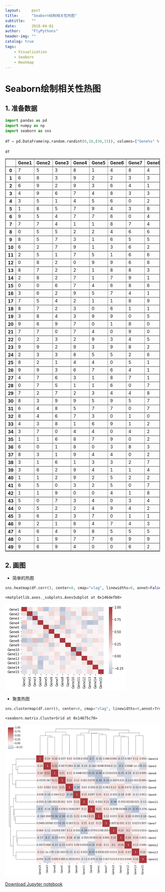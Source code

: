 ```yaml
---
layout:     post
title:      "Seaborn绘制相关性热图"
subtitle:   ""
date:       2018-04-01
author:     "FlyPythons"
header-img: ""
catalog: true
tags:
    - Visualization
    - Seaborn
    - Heatmap
---
```

# Seaborn绘制相关性热图

## 1. 准备数据


```python
import pandas as pd
import numpy as np
import seaborn as sns

df = pd.DataFrame(np.random.randint(0,10,(50,15)), columns=["Gene%s" % i for i in range(1,16)])

df
```




<div>
<style scoped>
    .dataframe tbody tr th:only-of-type {
        vertical-align: middle;
    }

    .dataframe tbody tr th {
        vertical-align: top;
    }

    .dataframe thead th {
        text-align: right;
    }
</style>
<table border="1" class="dataframe">
  <thead>
    <tr style="text-align: right;">
      <th></th>
      <th>Gene1</th>
      <th>Gene2</th>
      <th>Gene3</th>
      <th>Gene4</th>
      <th>Gene5</th>
      <th>Gene6</th>
      <th>Gene7</th>
      <th>Gene8</th>
      <th>Gene9</th>
      <th>Gene10</th>
      <th>Gene11</th>
      <th>Gene12</th>
      <th>Gene13</th>
      <th>Gene14</th>
      <th>Gene15</th>
    </tr>
  </thead>
  <tbody>
    <tr>
      <th>0</th>
      <td>7</td>
      <td>5</td>
      <td>3</td>
      <td>8</td>
      <td>1</td>
      <td>4</td>
      <td>8</td>
      <td>4</td>
      <td>6</td>
      <td>0</td>
      <td>9</td>
      <td>8</td>
      <td>5</td>
      <td>1</td>
      <td>3</td>
    </tr>
    <tr>
      <th>1</th>
      <td>6</td>
      <td>8</td>
      <td>3</td>
      <td>9</td>
      <td>2</td>
      <td>2</td>
      <td>3</td>
      <td>3</td>
      <td>4</td>
      <td>8</td>
      <td>7</td>
      <td>4</td>
      <td>9</td>
      <td>8</td>
      <td>2</td>
    </tr>
    <tr>
      <th>2</th>
      <td>6</td>
      <td>9</td>
      <td>2</td>
      <td>9</td>
      <td>3</td>
      <td>6</td>
      <td>4</td>
      <td>1</td>
      <td>5</td>
      <td>2</td>
      <td>8</td>
      <td>9</td>
      <td>2</td>
      <td>3</td>
      <td>4</td>
    </tr>
    <tr>
      <th>3</th>
      <td>4</td>
      <td>9</td>
      <td>6</td>
      <td>7</td>
      <td>4</td>
      <td>8</td>
      <td>3</td>
      <td>3</td>
      <td>3</td>
      <td>9</td>
      <td>0</td>
      <td>8</td>
      <td>2</td>
      <td>3</td>
      <td>0</td>
    </tr>
    <tr>
      <th>4</th>
      <td>3</td>
      <td>5</td>
      <td>1</td>
      <td>4</td>
      <td>5</td>
      <td>6</td>
      <td>0</td>
      <td>2</td>
      <td>8</td>
      <td>5</td>
      <td>0</td>
      <td>6</td>
      <td>9</td>
      <td>0</td>
      <td>7</td>
    </tr>
    <tr>
      <th>5</th>
      <td>1</td>
      <td>8</td>
      <td>5</td>
      <td>7</td>
      <td>9</td>
      <td>4</td>
      <td>3</td>
      <td>8</td>
      <td>4</td>
      <td>6</td>
      <td>7</td>
      <td>9</td>
      <td>5</td>
      <td>4</td>
      <td>8</td>
    </tr>
    <tr>
      <th>6</th>
      <td>9</td>
      <td>5</td>
      <td>4</td>
      <td>7</td>
      <td>7</td>
      <td>6</td>
      <td>0</td>
      <td>4</td>
      <td>6</td>
      <td>8</td>
      <td>1</td>
      <td>5</td>
      <td>4</td>
      <td>9</td>
      <td>7</td>
    </tr>
    <tr>
      <th>7</th>
      <td>7</td>
      <td>7</td>
      <td>4</td>
      <td>1</td>
      <td>1</td>
      <td>8</td>
      <td>7</td>
      <td>4</td>
      <td>4</td>
      <td>9</td>
      <td>3</td>
      <td>8</td>
      <td>8</td>
      <td>9</td>
      <td>4</td>
    </tr>
    <tr>
      <th>8</th>
      <td>0</td>
      <td>5</td>
      <td>5</td>
      <td>2</td>
      <td>2</td>
      <td>4</td>
      <td>6</td>
      <td>6</td>
      <td>2</td>
      <td>2</td>
      <td>0</td>
      <td>6</td>
      <td>5</td>
      <td>8</td>
      <td>8</td>
    </tr>
    <tr>
      <th>9</th>
      <td>8</td>
      <td>5</td>
      <td>7</td>
      <td>3</td>
      <td>1</td>
      <td>6</td>
      <td>5</td>
      <td>5</td>
      <td>4</td>
      <td>2</td>
      <td>8</td>
      <td>5</td>
      <td>8</td>
      <td>5</td>
      <td>3</td>
    </tr>
    <tr>
      <th>10</th>
      <td>6</td>
      <td>2</td>
      <td>7</td>
      <td>9</td>
      <td>1</td>
      <td>3</td>
      <td>6</td>
      <td>2</td>
      <td>7</td>
      <td>7</td>
      <td>4</td>
      <td>9</td>
      <td>1</td>
      <td>4</td>
      <td>0</td>
    </tr>
    <tr>
      <th>11</th>
      <td>2</td>
      <td>5</td>
      <td>1</td>
      <td>7</td>
      <td>5</td>
      <td>1</td>
      <td>6</td>
      <td>6</td>
      <td>4</td>
      <td>8</td>
      <td>4</td>
      <td>2</td>
      <td>9</td>
      <td>6</td>
      <td>6</td>
    </tr>
    <tr>
      <th>12</th>
      <td>0</td>
      <td>8</td>
      <td>2</td>
      <td>0</td>
      <td>9</td>
      <td>9</td>
      <td>6</td>
      <td>8</td>
      <td>0</td>
      <td>5</td>
      <td>8</td>
      <td>2</td>
      <td>9</td>
      <td>7</td>
      <td>2</td>
    </tr>
    <tr>
      <th>13</th>
      <td>8</td>
      <td>7</td>
      <td>2</td>
      <td>2</td>
      <td>1</td>
      <td>8</td>
      <td>8</td>
      <td>3</td>
      <td>3</td>
      <td>4</td>
      <td>8</td>
      <td>9</td>
      <td>8</td>
      <td>2</td>
      <td>0</td>
    </tr>
    <tr>
      <th>14</th>
      <td>2</td>
      <td>8</td>
      <td>2</td>
      <td>7</td>
      <td>1</td>
      <td>7</td>
      <td>9</td>
      <td>1</td>
      <td>2</td>
      <td>9</td>
      <td>2</td>
      <td>7</td>
      <td>8</td>
      <td>9</td>
      <td>8</td>
    </tr>
    <tr>
      <th>15</th>
      <td>0</td>
      <td>0</td>
      <td>6</td>
      <td>7</td>
      <td>4</td>
      <td>6</td>
      <td>8</td>
      <td>6</td>
      <td>9</td>
      <td>4</td>
      <td>7</td>
      <td>5</td>
      <td>2</td>
      <td>2</td>
      <td>6</td>
    </tr>
    <tr>
      <th>16</th>
      <td>3</td>
      <td>6</td>
      <td>2</td>
      <td>9</td>
      <td>5</td>
      <td>7</td>
      <td>4</td>
      <td>1</td>
      <td>2</td>
      <td>4</td>
      <td>9</td>
      <td>2</td>
      <td>3</td>
      <td>2</td>
      <td>1</td>
    </tr>
    <tr>
      <th>17</th>
      <td>7</td>
      <td>5</td>
      <td>4</td>
      <td>2</td>
      <td>1</td>
      <td>1</td>
      <td>8</td>
      <td>9</td>
      <td>8</td>
      <td>7</td>
      <td>1</td>
      <td>3</td>
      <td>2</td>
      <td>1</td>
      <td>9</td>
    </tr>
    <tr>
      <th>18</th>
      <td>8</td>
      <td>7</td>
      <td>2</td>
      <td>3</td>
      <td>0</td>
      <td>6</td>
      <td>1</td>
      <td>1</td>
      <td>5</td>
      <td>7</td>
      <td>3</td>
      <td>5</td>
      <td>0</td>
      <td>9</td>
      <td>1</td>
    </tr>
    <tr>
      <th>19</th>
      <td>3</td>
      <td>8</td>
      <td>4</td>
      <td>3</td>
      <td>9</td>
      <td>9</td>
      <td>0</td>
      <td>5</td>
      <td>2</td>
      <td>4</td>
      <td>0</td>
      <td>7</td>
      <td>9</td>
      <td>1</td>
      <td>7</td>
    </tr>
    <tr>
      <th>20</th>
      <td>9</td>
      <td>6</td>
      <td>9</td>
      <td>7</td>
      <td>0</td>
      <td>1</td>
      <td>8</td>
      <td>0</td>
      <td>2</td>
      <td>0</td>
      <td>5</td>
      <td>7</td>
      <td>9</td>
      <td>3</td>
      <td>0</td>
    </tr>
    <tr>
      <th>21</th>
      <td>7</td>
      <td>7</td>
      <td>0</td>
      <td>7</td>
      <td>4</td>
      <td>0</td>
      <td>9</td>
      <td>0</td>
      <td>8</td>
      <td>2</td>
      <td>6</td>
      <td>7</td>
      <td>7</td>
      <td>9</td>
      <td>8</td>
    </tr>
    <tr>
      <th>22</th>
      <td>0</td>
      <td>2</td>
      <td>3</td>
      <td>2</td>
      <td>9</td>
      <td>3</td>
      <td>4</td>
      <td>5</td>
      <td>8</td>
      <td>1</td>
      <td>8</td>
      <td>8</td>
      <td>3</td>
      <td>5</td>
      <td>1</td>
    </tr>
    <tr>
      <th>23</th>
      <td>9</td>
      <td>9</td>
      <td>2</td>
      <td>9</td>
      <td>3</td>
      <td>9</td>
      <td>8</td>
      <td>2</td>
      <td>1</td>
      <td>9</td>
      <td>1</td>
      <td>8</td>
      <td>1</td>
      <td>0</td>
      <td>8</td>
    </tr>
    <tr>
      <th>24</th>
      <td>2</td>
      <td>3</td>
      <td>3</td>
      <td>8</td>
      <td>5</td>
      <td>5</td>
      <td>2</td>
      <td>6</td>
      <td>5</td>
      <td>1</td>
      <td>6</td>
      <td>1</td>
      <td>3</td>
      <td>6</td>
      <td>8</td>
    </tr>
    <tr>
      <th>25</th>
      <td>8</td>
      <td>2</td>
      <td>1</td>
      <td>4</td>
      <td>4</td>
      <td>0</td>
      <td>5</td>
      <td>1</td>
      <td>8</td>
      <td>6</td>
      <td>5</td>
      <td>7</td>
      <td>8</td>
      <td>7</td>
      <td>9</td>
    </tr>
    <tr>
      <th>26</th>
      <td>9</td>
      <td>9</td>
      <td>3</td>
      <td>6</td>
      <td>7</td>
      <td>6</td>
      <td>4</td>
      <td>1</td>
      <td>9</td>
      <td>1</td>
      <td>5</td>
      <td>6</td>
      <td>0</td>
      <td>7</td>
      <td>1</td>
    </tr>
    <tr>
      <th>27</th>
      <td>4</td>
      <td>7</td>
      <td>6</td>
      <td>3</td>
      <td>1</td>
      <td>8</td>
      <td>7</td>
      <td>1</td>
      <td>3</td>
      <td>5</td>
      <td>3</td>
      <td>6</td>
      <td>7</td>
      <td>3</td>
      <td>1</td>
    </tr>
    <tr>
      <th>28</th>
      <td>0</td>
      <td>7</td>
      <td>5</td>
      <td>1</td>
      <td>1</td>
      <td>6</td>
      <td>0</td>
      <td>7</td>
      <td>0</td>
      <td>2</td>
      <td>7</td>
      <td>2</td>
      <td>5</td>
      <td>7</td>
      <td>8</td>
    </tr>
    <tr>
      <th>29</th>
      <td>7</td>
      <td>2</td>
      <td>7</td>
      <td>2</td>
      <td>3</td>
      <td>4</td>
      <td>4</td>
      <td>8</td>
      <td>7</td>
      <td>8</td>
      <td>1</td>
      <td>7</td>
      <td>3</td>
      <td>8</td>
      <td>0</td>
    </tr>
    <tr>
      <th>30</th>
      <td>8</td>
      <td>3</td>
      <td>9</td>
      <td>9</td>
      <td>5</td>
      <td>9</td>
      <td>5</td>
      <td>7</td>
      <td>9</td>
      <td>5</td>
      <td>2</td>
      <td>1</td>
      <td>4</td>
      <td>7</td>
      <td>3</td>
    </tr>
    <tr>
      <th>31</th>
      <td>6</td>
      <td>4</td>
      <td>8</td>
      <td>5</td>
      <td>7</td>
      <td>7</td>
      <td>0</td>
      <td>7</td>
      <td>4</td>
      <td>5</td>
      <td>7</td>
      <td>8</td>
      <td>4</td>
      <td>5</td>
      <td>7</td>
    </tr>
    <tr>
      <th>32</th>
      <td>8</td>
      <td>4</td>
      <td>6</td>
      <td>7</td>
      <td>3</td>
      <td>0</td>
      <td>1</td>
      <td>0</td>
      <td>2</td>
      <td>4</td>
      <td>8</td>
      <td>5</td>
      <td>8</td>
      <td>0</td>
      <td>2</td>
    </tr>
    <tr>
      <th>33</th>
      <td>4</td>
      <td>3</td>
      <td>8</td>
      <td>1</td>
      <td>6</td>
      <td>9</td>
      <td>1</td>
      <td>2</td>
      <td>1</td>
      <td>4</td>
      <td>4</td>
      <td>8</td>
      <td>6</td>
      <td>7</td>
      <td>7</td>
    </tr>
    <tr>
      <th>34</th>
      <td>3</td>
      <td>7</td>
      <td>0</td>
      <td>4</td>
      <td>4</td>
      <td>0</td>
      <td>4</td>
      <td>2</td>
      <td>5</td>
      <td>9</td>
      <td>1</td>
      <td>8</td>
      <td>7</td>
      <td>3</td>
      <td>9</td>
    </tr>
    <tr>
      <th>35</th>
      <td>1</td>
      <td>1</td>
      <td>6</td>
      <td>8</td>
      <td>7</td>
      <td>9</td>
      <td>0</td>
      <td>2</td>
      <td>0</td>
      <td>1</td>
      <td>0</td>
      <td>3</td>
      <td>6</td>
      <td>7</td>
      <td>3</td>
    </tr>
    <tr>
      <th>36</th>
      <td>6</td>
      <td>0</td>
      <td>1</td>
      <td>8</td>
      <td>0</td>
      <td>3</td>
      <td>8</td>
      <td>3</td>
      <td>7</td>
      <td>0</td>
      <td>6</td>
      <td>4</td>
      <td>4</td>
      <td>9</td>
      <td>7</td>
    </tr>
    <tr>
      <th>37</th>
      <td>8</td>
      <td>3</td>
      <td>1</td>
      <td>9</td>
      <td>4</td>
      <td>4</td>
      <td>0</td>
      <td>2</td>
      <td>4</td>
      <td>1</td>
      <td>4</td>
      <td>3</td>
      <td>3</td>
      <td>2</td>
      <td>2</td>
    </tr>
    <tr>
      <th>38</th>
      <td>3</td>
      <td>1</td>
      <td>6</td>
      <td>1</td>
      <td>3</td>
      <td>3</td>
      <td>2</td>
      <td>7</td>
      <td>9</td>
      <td>2</td>
      <td>8</td>
      <td>8</td>
      <td>6</td>
      <td>6</td>
      <td>5</td>
    </tr>
    <tr>
      <th>39</th>
      <td>3</td>
      <td>6</td>
      <td>2</td>
      <td>9</td>
      <td>4</td>
      <td>1</td>
      <td>1</td>
      <td>4</td>
      <td>1</td>
      <td>6</td>
      <td>1</td>
      <td>1</td>
      <td>1</td>
      <td>0</td>
      <td>2</td>
    </tr>
    <tr>
      <th>40</th>
      <td>1</td>
      <td>1</td>
      <td>2</td>
      <td>9</td>
      <td>2</td>
      <td>5</td>
      <td>2</td>
      <td>2</td>
      <td>6</td>
      <td>5</td>
      <td>6</td>
      <td>3</td>
      <td>2</td>
      <td>4</td>
      <td>6</td>
    </tr>
    <tr>
      <th>41</th>
      <td>6</td>
      <td>5</td>
      <td>0</td>
      <td>3</td>
      <td>2</td>
      <td>5</td>
      <td>0</td>
      <td>7</td>
      <td>1</td>
      <td>3</td>
      <td>3</td>
      <td>4</td>
      <td>3</td>
      <td>6</td>
      <td>3</td>
    </tr>
    <tr>
      <th>42</th>
      <td>1</td>
      <td>1</td>
      <td>9</td>
      <td>0</td>
      <td>0</td>
      <td>4</td>
      <td>1</td>
      <td>8</td>
      <td>0</td>
      <td>5</td>
      <td>2</td>
      <td>9</td>
      <td>7</td>
      <td>8</td>
      <td>5</td>
    </tr>
    <tr>
      <th>43</th>
      <td>5</td>
      <td>0</td>
      <td>7</td>
      <td>3</td>
      <td>4</td>
      <td>0</td>
      <td>3</td>
      <td>4</td>
      <td>4</td>
      <td>7</td>
      <td>2</td>
      <td>0</td>
      <td>6</td>
      <td>8</td>
      <td>0</td>
    </tr>
    <tr>
      <th>44</th>
      <td>0</td>
      <td>5</td>
      <td>2</td>
      <td>2</td>
      <td>4</td>
      <td>9</td>
      <td>4</td>
      <td>2</td>
      <td>4</td>
      <td>7</td>
      <td>8</td>
      <td>6</td>
      <td>6</td>
      <td>9</td>
      <td>8</td>
    </tr>
    <tr>
      <th>45</th>
      <td>3</td>
      <td>6</td>
      <td>2</td>
      <td>3</td>
      <td>7</td>
      <td>0</td>
      <td>1</td>
      <td>1</td>
      <td>9</td>
      <td>0</td>
      <td>2</td>
      <td>3</td>
      <td>9</td>
      <td>5</td>
      <td>7</td>
    </tr>
    <tr>
      <th>46</th>
      <td>9</td>
      <td>2</td>
      <td>1</td>
      <td>8</td>
      <td>4</td>
      <td>7</td>
      <td>4</td>
      <td>3</td>
      <td>0</td>
      <td>4</td>
      <td>6</td>
      <td>3</td>
      <td>2</td>
      <td>0</td>
      <td>7</td>
    </tr>
    <tr>
      <th>47</th>
      <td>4</td>
      <td>6</td>
      <td>4</td>
      <td>9</td>
      <td>8</td>
      <td>5</td>
      <td>5</td>
      <td>5</td>
      <td>8</td>
      <td>0</td>
      <td>8</td>
      <td>0</td>
      <td>5</td>
      <td>3</td>
      <td>6</td>
    </tr>
    <tr>
      <th>48</th>
      <td>0</td>
      <td>1</td>
      <td>9</td>
      <td>7</td>
      <td>7</td>
      <td>6</td>
      <td>9</td>
      <td>9</td>
      <td>0</td>
      <td>1</td>
      <td>4</td>
      <td>0</td>
      <td>1</td>
      <td>9</td>
      <td>3</td>
    </tr>
    <tr>
      <th>49</th>
      <td>9</td>
      <td>6</td>
      <td>9</td>
      <td>4</td>
      <td>0</td>
      <td>0</td>
      <td>6</td>
      <td>2</td>
      <td>0</td>
      <td>0</td>
      <td>0</td>
      <td>6</td>
      <td>6</td>
      <td>5</td>
      <td>9</td>
    </tr>
  </tbody>
</table>
</div>



## 2. 画图

* 简单的热图


```python
sns.heatmap(df.corr(), center=0, cmap="vlag", linewidths=0, annot=False)

```




    <matplotlib.axes._subplots.AxesSubplot at 0x146defb0>




![png](https://github.com/FlyPythons/flypythons.github.io/raw/master/img/2018-04-01-heatmap-1.png)


* 聚类热图


```python
sns.clustermap(df.corr(), center=0, cmap="vlag", linewidths=0,annot=True)
```




    <seaborn.matrix.ClusterGrid at 0x14675c70>




![png](https://github.com/FlyPythons/flypythons.github.io/raw/master/img/2018-04-01-heatmap-2.png)

[Download Jupyter notebook](https://github.com/FlyPythons/flypythons.github.io/raw/master/_downloads/2018-04-01-Plot-relationship-heatmap-with-Seaborn.ipynb)

